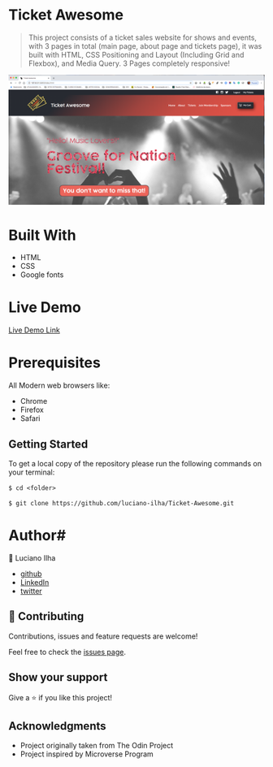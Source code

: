 # Ticket Awesome

> This project consists of a ticket sales website for shows and events, with 3 pages in total (main page, about page and tickets page), it was built with HTML, CSS Positioning and Layout (Including Grid and Flexbox), and Media Query. 3 Pages completely responsive!


![Screenshot](assets/images/project-screenshot.png)

# Built With #

- HTML
- CSS
- Google fonts
 
# Live Demo #
[Live Demo Link](https://rawcdn.githack.com/luciano-ilha/Ticket-Awesome/f12d41595a1e66bffaee5f39fcf36590e8822ccd/index.html)
 
# Prerequisites #
All Modern web browsers like:
- Chrome 
- Firefox
- Safari


## Getting Started

To get a local copy of the repository please run the following commands on your terminal:

```
$ cd <folder>
```

```
$ git clone https://github.com/luciano-ilha/Ticket-Awesome.git
```



# Author# 

👤 Luciano Ilha

 - [github](https://github.com/luciano-ilha)
 - [LinkedIn](https://www.linkedin.com/in/luciano-ilha-carbonell-188115a0/)
 - [twitter](https://twitter.com/CarbonellIlha) 


## 🤝 Contributing

Contributions, issues and feature requests are welcome!

Feel free to check the [issues page](https://github.com/luciano-ilha/Ticket-Awesome/issues).

## Show your support

Give a ⭐️ if you like this project!

## Acknowledgments

- Project originally taken from The Odin Project
- Project inspired by Microverse Program
